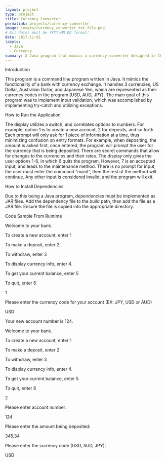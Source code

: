 ```yaml
---
layout: project
type: project
title: Currency Converter
permalink: projects/currency-converter
image: images/currency_converter_txt_file.png
# All dates must be YYYY-MM-DD format!
date: 2017-11-01
labels:
  - Java
  - Currency
summary: A Java program that mimics a currency converter designed in ICS 355
---
```


Introduction

This program is a command line program written in Java. It mimics the functionality of a bank with currency exchange. It handles 3 currencies, US Dollar, Australian Dollar, and Japanese Yen, which are represented as their currency codes in the program (USD, AUD, JPY). The main goal of this program was to implement input validation, which was accomplished by implementing try-catch and utilizing exceptions.

 How to Run the Application
 
The display utilizes a switch, and correlates options to numbers. For example, option 1 is to create a new account, 2 for deposits, and so forth. Each prompt will only ask for 1 piece of information at a time, thus minimizing confusion on entry formats. For example, when depositing, the amount is asked first, once entered, the program will prompt the user for the currency that is being deposited. There are secret commands that allow for changes to the currencies and their rates. The display only gives the user options 1-6, in which 6 quits the program. However, 7 is an accepted input, and leads to the maintenance method. There is no prompt for input, the user must enter the command “maint”, then the rest of the method will continue. Any other input is considered invalid, and the program will exit.

How to Install Dependencies

Due to this being a Java program, dependencies must be implemented as JAR files. Add the dependency file to the build path, then add the file as a JAR file. Ensure the file is copied into the appropriate directory.

Code Sample From Runtime

Welcome to your bank.

To create a new account, enter 1

To make a deposit, enter 2

To withdraw, enter 3

To display currency info, enter 4.

To get your current balance, enter 5

To quit, enter 6

1

Please enter the currency code for your account (EX: JPY, USD or AUD)

USD

Your new account number is 124.

Welcome to your bank.

To create a new account, enter 1

To make a deposit, enter 2

To withdraw, enter 3

To display currency info, enter 4.

To get your current balance, enter 5

To quit, enter 6

2

Please enter account number:

124

Please enter the amount being deposited:

345.34

Please enter the currency code (USD, AUD, JPY):

USD
